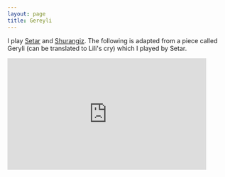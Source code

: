 ```yaml
---
layout: page
title: Gereyli
---
```


I play [Setar](https://en.wikipedia.org/wiki/Setar) and [Shurangiz](https://en.wikipedia.org/wiki/Shurangiz). The following is adapted from a piece called Geryli (can be translated to Lili's cry) which I played by Setar.

<iframe width="448" height="252" src="https://www.youtube.com/embed/jngB5C5YUdw" frameborder="0" allow="accelerometer; autoplay; clipboard-write; encrypted-media; gyroscope; picture-in-picture" allowfullscreen></iframe>
